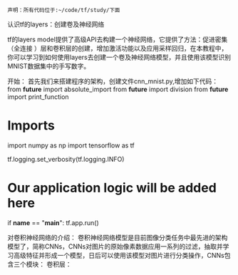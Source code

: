 	声明：所有代码位于:~/code/tf/study/下面

认识tf的layers：创建卷及神经网络

tf的layers model提供了高级API去构建一个神经网络，它提供了方法：促进密集（全连接
）层和卷积层的创建，增加激活功能以及应用采样回归，在本教程中，你可以学习到如何使用layers去创建一个卷及神经网络模型，并且使用该模型识别MNIST数据集中的手写数字。

开始：
首先我们来搭建程序的架构，创建文件cnn_mnist.py,增加如下代码：
from __future__ import absolute_import
from __future__ import division
from __future__ import print_function

# Imports
import numpy as np
import tensorflow as tf

tf.logging.set_verbosity(tf.logging.INFO)

# Our application logic will be added here

if __name__ == "__main__":
  tf.app.run()


对卷积神经网络的介绍：
卷积神经网络模型是目前图像分类任务中最先进的架构模型了，简称CNNs，CNNs对图片的原始像素数据应用一系列的过滤，抽取并学习高级特征并形成一个模型，日后可以使用该模型对图片进行分类操作，CNNs包含三个模块：
	卷积层：
